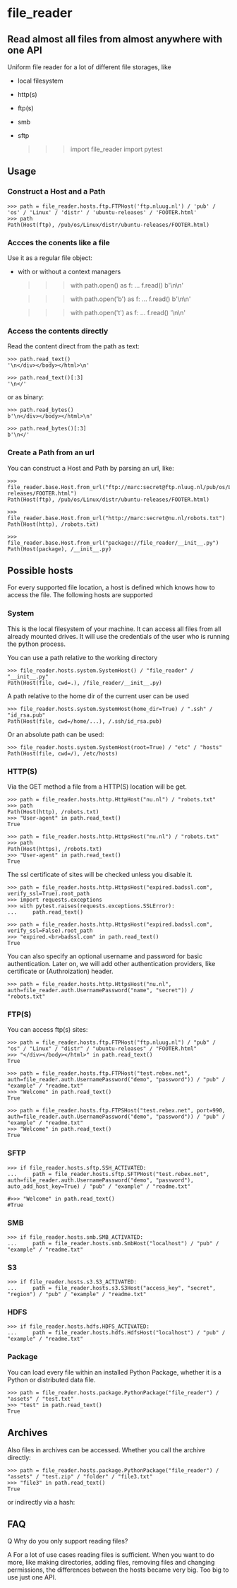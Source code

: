 # file_reader

## Read almost all files from almost anywhere with one API

Uniform file reader for a lot of different file storages, like

- local filesystem
- http(s)
- ftp(s)
- smb
- sftp


    >>> import file_reader
    >>> import pytest

## Usage


### Construct a Host and a Path

    >>> path = file_reader.hosts.ftp.FTPHost('ftp.nluug.nl') / 'pub' / 'os' / 'Linux' / 'distr' / 'ubuntu-releases' / 'FOOTER.html'
    >>> path
    Path(Host(ftp), /pub/os/Linux/distr/ubuntu-releases/FOOTER.html)

### Accces the conents like a file

Use it as a regular file object:

- with or without a context managers

    >>> with path.open() as f:
    ...     f.read()
    b'\n</div></body></html>\n'

    >>> with path.open('b') as f:
    ...     f.read()
    b'\n</div></body></html>\n'

    >>> with path.open('t') as f:
    ...     f.read()
    '\n</div></body></html>\n'

### Access the contents directly

Read the content direct from the path as text:

    >>> path.read_text()
    '\n</div></body></html>\n'

    >>> path.read_text()[:3]
    '\n</'

or as binary:

    >>> path.read_bytes()
    b'\n</div></body></html>\n'

    >>> path.read_bytes()[:3]
    b'\n</'

### Create a Path from an url

You can construct a Host and Path by parsing an url, like:

    >>> file_reader.base.Host.from_url("ftp://marc:secret@ftp.nluug.nl/pub/os/Linux/distr/ubuntu-releases/FOOTER.html")
    Path(Host(ftp), /pub/os/Linux/distr/ubuntu-releases/FOOTER.html)

    >>> file_reader.base.Host.from_url("http://marc:secret@nu.nl/robots.txt")
    Path(Host(http), /robots.txt)

    >>> file_reader.base.Host.from_url("package://file_reader/__init__.py")
    Path(Host(package), /__init__.py)

## Possible hosts

For every supported file location, a host is defined which knows how to access the file. The following
hosts are supported

### System

This is the local filesystem of your machine. It can access all files from all already mounted drives.
It will use the credentials of the user who is running the python process.

You can use a path relative to the working directory

    >>> file_reader.hosts.system.SystemHost() / "file_reader" / "__init__.py"
    Path(Host(file, cwd=.), /file_reader/__init__.py)

A path relative to the home dir of the current user can be used

    >>> file_reader.hosts.system.SystemHost(home_dir=True) / ".ssh" / "id_rsa.pub"
    Path(Host(file, cwd=/home/...), /.ssh/id_rsa.pub)

Or an absolute path can be used:

    >>> file_reader.hosts.system.SystemHost(root=True) / "etc" / "hosts"
    Path(Host(file, cwd=/), /etc/hosts)


### HTTP(S)

Via the GET method a file from a HTTP(S) location will be get.

    >>> path = file_reader.hosts.http.HttpHost("nu.nl") / "robots.txt"
    >>> path
    Path(Host(http), /robots.txt)
    >>> "User-agent" in path.read_text()
    True

    >>> path = file_reader.hosts.http.HttpsHost("nu.nl") / "robots.txt"
    >>> path
    Path(Host(https), /robots.txt)
    >>> "User-agent" in path.read_text()
    True

The ssl certificate of sites will be checked unless you disable it.

    >>> path = file_reader.hosts.http.HttpsHost("expired.badssl.com", verify_ssl=True).root_path
    >>> import requests.exceptions
    >>> with pytest.raises(requests.exceptions.SSLError):
    ...     path.read_text()

    >>> path = file_reader.hosts.http.HttpsHost("expired.badssl.com", verify_ssl=False).root_path
    >>> "expired.<br>badssl.com" in path.read_text()
    True

You can also specify an optional username and password for basic authentication.
Later on, we will add other authentication providers, like certificate or (Authroization) header.

    >>> path = file_reader.hosts.http.HttpsHost("nu.nl", auth=file_reader.auth.UsernamePassword("name", "secret")) / "robots.txt"


### FTP(S)

You can access ftp(s) sites:

    >>> path = file_reader.hosts.ftp.FTPHost("ftp.nluug.nl") / "pub" / "os" / "Linux" / "distr" / "ubuntu-releases" / "FOOTER.html"
    >>> "</div></body></html>" in path.read_text()
    True

    >>> path = file_reader.hosts.ftp.FTPHost("test.rebex.net", auth=file_reader.auth.UsernamePassword("demo", "password")) / "pub" / "example" / "readme.txt"
    >>> "Welcome" in path.read_text()
    True

    >>> path = file_reader.hosts.ftp.FTPSHost("test.rebex.net", port=990, auth=file_reader.auth.UsernamePassword("demo", "password")) / "pub" / "example" / "readme.txt"
    >>> "Welcome" in path.read_text()
    True


### SFTP

    >>> if file_reader.hosts.sftp.SSH_ACTIVATED:
    ...     path = file_reader.hosts.sftp.SFTPHost("test.rebex.net", auth=file_reader.auth.UsernamePassword("demo", "password"), auto_add_host_key=True) / "pub" / "example" / "readme.txt"

    #>>> "Welcome" in path.read_text()
    #True


### SMB
    >>> if file_reader.hosts.smb.SMB_ACTIVATED:
    ...     path = file_reader.hosts.smb.SmbHost("localhost") / "pub" / "example" / "readme.txt"

### S3

    >>> if file_reader.hosts.s3.S3_ACTIVATED:
    ...     path = file_reader.hosts.s3.S3Host("access_key", "secret", "region") / "pub" / "example" / "readme.txt"


### HDFS

    >>> if file_reader.hosts.hdfs.HDFS_ACTIVATED:
    ...     path = file_reader.hosts.hdfs.HdfsHost("localhost") / "pub" / "example" / "readme.txt"


### Package

You can load every file within an installed Python Package, whether it is a Python or distributed data file.

    >>> path = file_reader.hosts.package.PythonPackage("file_reader") / "assets" / "test.txt"
    >>> "test" in path.read_text()
    True

## Archives

Also files in archives can be accessed. Whether you call the archive directly:

    >>> path = file_reader.hosts.package.PythonPackage("file_reader") / "assets" / "test.zip" / "folder" / "file3.txt"
    >>> "file3" in path.read_text()
    True

or indirectly via a hash:


## FAQ

Q Why do you only support reading files?

A For a lot of use cases reading files is sufficient. When you want to do more, like making directories, adding files,
removing files and changing permissions, the differences between the hosts became very big. Too big to use just
one API.
